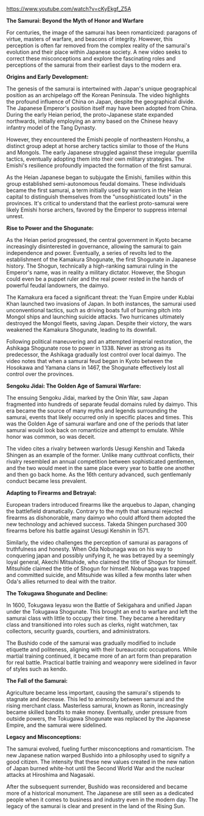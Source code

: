 https://www.youtube.com/watch?v=cKyEkgf_Z5A

**The Samurai: Beyond the Myth of Honor and Warfare**

For centuries, the image of the samurai has been romanticized: paragons of virtue, masters of warfare, and beacons of integrity. However, this perception is often far removed from the complex reality of the samurai's evolution and their place within Japanese society. A new video seeks to correct these misconceptions and explore the fascinating roles and perceptions of the samurai from their earliest days to the modern era.

**Origins and Early Development:**

The genesis of the samurai is intertwined with Japan's unique geographical position as an archipelago off the Korean Peninsula. The video highlights the profound influence of China on Japan, despite the geographical divide. The Japanese Emperor's position itself may have been adopted from China. During the early Heian period, the proto-Japanese state expanded northwards, initially employing an army based on the Chinese heavy infantry model of the Tang Dynasty.

However, they encountered the Emishi people of northeastern Honshu, a distinct group adept at horse archery tactics similar to those of the Huns and Mongols. The early Japanese struggled against these irregular guerrilla tactics, eventually adopting them into their own military strategies. The Emishi's resilience profoundly impacted the formation of the first samurai.

As the Heian Japanese began to subjugate the Emishi, families within this group established semi-autonomous feudal domains. These individuals became the first samurai, a term initially used by warriors in the Heian capital to distinguish themselves from the "unsophisticated louts" in the provinces. It's critical to understand that the earliest proto-samurai were likely Emishi horse archers, favored by the Emperor to suppress internal unrest.

**Rise to Power and the Shogunate:**

As the Heian period progressed, the central government in Kyoto became increasingly disinterested in governance, allowing the samurai to gain independence and power. Eventually, a series of revolts led to the establishment of the Kamakura Shogunate, the first Shogunate in Japanese history. The Shogun, technically a high-ranking samurai ruling in the Emperor's name, was in reality a military dictator. However, the Shogun could even be a puppet ruler and the real power rested in the hands of powerful feudal landowners, the daimyo.

The Kamakura era faced a significant threat: the Yuan Empire under Kublai Khan launched two invasions of Japan. In both instances, the samurai used unconventional tactics, such as driving boats full of burning pitch into Mongol ships and launching suicide attacks. Two hurricanes ultimately destroyed the Mongol fleets, saving Japan. Despite their victory, the wars weakened the Kamakura Shogunate, leading to its downfall.

Following political maneuvering and an attempted imperial restoration, the Ashikaga Shogunate rose to power in 1338. Never as strong as its predecessor, the Ashikaga gradually lost control over local daimyo. The video notes that when a samurai feud began in Kyoto between the Hosokawa and Yamana clans in 1467, the Shogunate effectively lost all control over the provinces.

**Sengoku Jidai: The Golden Age of Samurai Warfare:**

The ensuing Sengoku Jidai, marked by the Onin War, saw Japan fragmented into hundreds of separate feudal domains ruled by daimyo. This era became the source of many myths and legends surrounding the samurai, events that likely occurred only in specific places and times. This was the Golden Age of samurai warfare and one of the periods that later samurai would look back on romanticize and attempt to emulate. While honor was common, so was deceit.

The video cites a rivalry between warlords Uesugi Kenshin and Takeda Shingen as an example of the former. Unlike many cutthroat conflicts, their rivalry resembled an annual competition between sophisticated gentlemen, and the two would meet in the same place every year to battle one another and then go back home. As the 16th century advanced, such gentlemanly conduct became less prevalent.

**Adapting to Firearms and Betrayal:**

European traders introduced firearms like the arquebus to Japan, changing the battlefield dramatically. Contrary to the myth that samurai rejected firearms as dishonorable, many daimyo who could afford them adopted the new technology and achieved success. Takeda Shingen purchased 300 firearms before his battle against Uesugi Kenshin in 1571.

Similarly, the video challenges the perception of samurai as paragons of truthfulness and honesty. When Oda Nobunaga was on his way to conquering japan and possibly unifying it, he was betrayed by a seemingly loyal general, Akechi Mitsuhide, who claimed the title of Shogun for himself. Mitsuhide claimed the title of Shogun for himself. Nobunaga was trapped and committed suicide, and Mitsuhide was killed a few months later when Oda's allies returned to deal with the traitor.

**The Tokugawa Shogunate and Decline:**

In 1600, Tokugawa Ieyasu won the Battle of Sekigahara and unified Japan under the Tokugawa Shogunate. This brought an end to warfare and left the samurai class with little to occupy their time. They became a hereditary class and transitioned into roles such as clerks, night watchmen, tax collectors, security guards, courtiers, and administrators.

The Bushido code of the samurai was gradually modified to include etiquette and politeness, aligning with their bureaucratic occupations. While martial training continued, it became more of an art form than preparation for real battle. Practical battle training and weaponry were sidelined in favor of styles such as kendo.

**The Fall of the Samurai:**

Agriculture became less important, causing the samurai's stipends to stagnate and decrease. This led to animosity between samurai and the rising merchant class. Masterless samurai, known as Ronin, increasingly became skilled bandits to make money. Eventually, under pressure from outside powers, the Tokugawa Shogunate was replaced by the Japanese Empire, and the samurai were sidelined.

**Legacy and Misconceptions:**

The samurai evolved, fueling further misconceptions and romanticism. The new Japanese nation warped Bushido into a philosophy used to signify a good citizen. The intensity that these new values created in the new nation of Japan burned white-hot until the Second World War and the nuclear attacks at Hiroshima and Nagasaki.

After the subsequent surrender, Bushido was reconsidered and became more of a historical monument. The Japanese are still seen as a dedicated people when it comes to business and industry even in the modern day. The legacy of the samurai is clear and present in the land of the Rising Sun.
